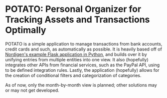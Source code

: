# POTATO: Personal Organizer for Tracking Assets and Transactions Optimally

POTATO is a simple application to manage transactions from bank accounts, credit cards and such, as automatically as possible.
It is heavily based off of [Nordigen's example Flask application in Python](https://github.com/nordigen/nordigen-python), and builds over it by unifying entries from multiple entities into one view.
It also (hopefully) integrates other APIs from financial services, such as the PayPal API, using to be defined integration rules.
Lastly, the application (hopefully) allows for the creation of conditional filters and categorization of categories.

As of now, only the month-by-month view is planned; other solutions may or may not get developed.
